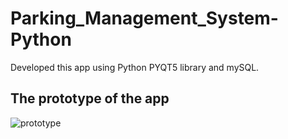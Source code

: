 # Parking_Management_System-Python
Developed this app using Python PYQT5 library and mySQL.

## The prototype of the app 

![prototype](https://github.com/FaraazAhmedC/Parking_Management_System-Python/blob/main/CPMS.svg)
